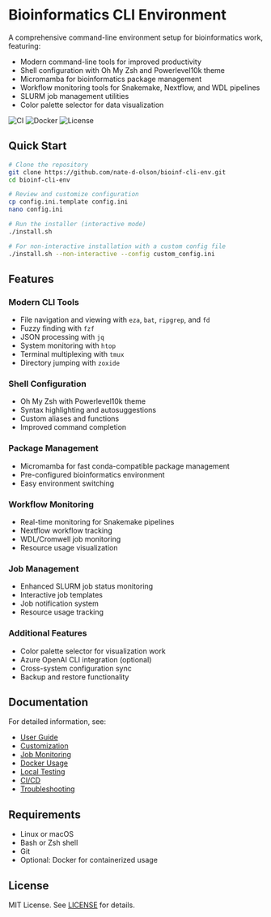 # Bioinformatics CLI Environment

A comprehensive command-line environment setup for bioinformatics work, featuring:

- Modern command-line tools for improved productivity
- Shell configuration with Oh My Zsh and Powerlevel10k theme
- Micromamba for bioinformatics package management
- Workflow monitoring tools for Snakemake, Nextflow, and WDL pipelines
- SLURM job management utilities
- Color palette selector for data visualization

![CI](https://github.com/nate-d-olson/bioinf-cli-env/actions/workflows/ci.yml/badge.svg)
![Docker](https://img.shields.io/docker/pulls/nate-d-olson/bioinf-cli-env)
![License](https://img.shields.io/github/license/nate-d-olson/bioinf-cli-env)

## Quick Start

```bash
# Clone the repository
git clone https://github.com/nate-d-olson/bioinf-cli-env.git
cd bioinf-cli-env

# Review and customize configuration
cp config.ini.template config.ini
nano config.ini

# Run the installer (interactive mode)
./install.sh

# For non-interactive installation with a custom config file
./install.sh --non-interactive --config custom_config.ini
```

## Features

### Modern CLI Tools

- File navigation and viewing with `eza`, `bat`, `ripgrep`, and `fd`
- Fuzzy finding with `fzf`
- JSON processing with `jq`
- System monitoring with `htop`
- Terminal multiplexing with `tmux`
- Directory jumping with `zoxide`

### Shell Configuration

- Oh My Zsh with Powerlevel10k theme
- Syntax highlighting and autosuggestions
- Custom aliases and functions
- Improved command completion

### Package Management

- Micromamba for fast conda-compatible package management
- Pre-configured bioinformatics environment
- Easy environment switching

### Workflow Monitoring

- Real-time monitoring for Snakemake pipelines
- Nextflow workflow tracking
- WDL/Cromwell job monitoring
- Resource usage visualization

### Job Management

- Enhanced SLURM job status monitoring
- Interactive job templates
- Job notification system
- Resource usage tracking

### Additional Features

- Color palette selector for visualization work
- Azure OpenAI CLI integration (optional)
- Cross-system configuration sync
- Backup and restore functionality

## Documentation

For detailed information, see:

- [User Guide](docs/USER_GUIDE.md)
- [Customization](docs/CUSTOMIZATION.md)
- [Job Monitoring](docs/JOB_MONITORING.md)
- [Docker Usage](docs/DOCKER.md)
- [Local Testing](docs/LOCAL_TESTING.md)
- [CI/CD](docs/CI_CD.md)
- [Troubleshooting](docs/TROUBLESHOOTING.md)

## Requirements

- Linux or macOS
- Bash or Zsh shell
- Git
- Optional: Docker for containerized usage

## License

MIT License. See [LICENSE](LICENSE) for details.
